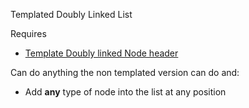 Templated Doubly Linked List

Requires
- [Template Doubly linked Node header](https://github.com/ManavRachen/SDI/blob/9131173ba076926d59957f2a79aeed2308605913/Data%20Structures/Nodes/Template%20DoubleNode.h)

Can do anything the non templated version can do and:
- Add **any** type of node into the list at any position
